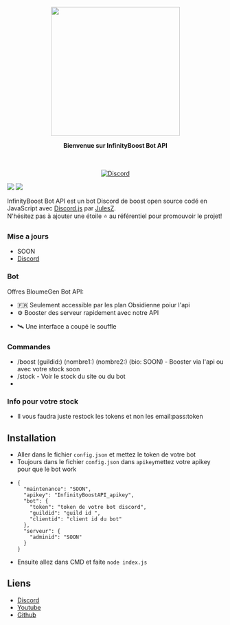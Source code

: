 <p align="center">
  <img src="https://api.bloume-gen.tk/assets/img/bloume.png" width="300">
</p>

<p align="center">
  <b>Bienvenue sur InfinityBoost Bot API</b>
</p>

<p align="center">
    <br/><br/>
    <a href="https://discord.gg/bloumegen" target="_blank">
        <img src="https://img.shields.io/discord/1107692347657035819.svg?logo=discord&colorB=7289DA" alt="Discord" />
    </a>
</p>

[![](https://img.shields.io/badge/discord.js-v13.1.0--dev-blue.svg?logo=npm)](https://github.com/discordjs)
[![](https://img.shields.io/badge/paypal-donate-blue.svg)](https://paypal.me/BloumeGen)

InfinityBoost Bot API est un bot Discord de boost open source codé en JavaScript avec [Discord.js](https://discord.js.org) par [JulesZ](https://github.com/JulesZYTB).  
N'hésitez pas à ajouter une étoile ⭐ au référentiel pour promouvoir le projet!


### Mise a jours 
* SOON
* [Discord](https://discord.gg/infinityboost)

### Bot

Offres BloumeGen Bot API:
*   🇫🇷  Seulement accessible par les plan Obsidienne poiur l'api
*   ⚙️ Booster des serveur rapidement avec notre API
+   🛰️ Une interface a coupé le souffle

### Commandes

* /boost (guildid:) (nombre1:) (nombre2:) (bio: SOON) - Booster via l'api ou avec votre stock soon
* /stock - Voir le stock du site ou du bot
* 
### Info pour votre stock

* Il vous faudra juste restock les tokens et non les email:pass:token 

## Installation

* Aller dans le fichier `config.json` et mettez le token de votre bot
* Toujours dans le fichier `config.json` dans `apikey`mettez votre apikey pour que le bot work
* ```
  {
    "maintenance": "SOON",
    "apikey": "InfinityBoostAPI_apikey",
    "bot": {
      "token": "token de votre bot discord",
      "guildid": "guild id ",
      "clientid": "client id du bot"
    },
    "serveur": {
      "adminid": "SOON"
    }
  } 

* Ensuite allez dans CMD et faite `node index.js`

## Liens

*   [Discord](https://discord.gg/infinityboost)
*   [Youtube](https://www.youtube.com/julesZYTB)
*   [Github](https://github.com/JulesZYTB/)
